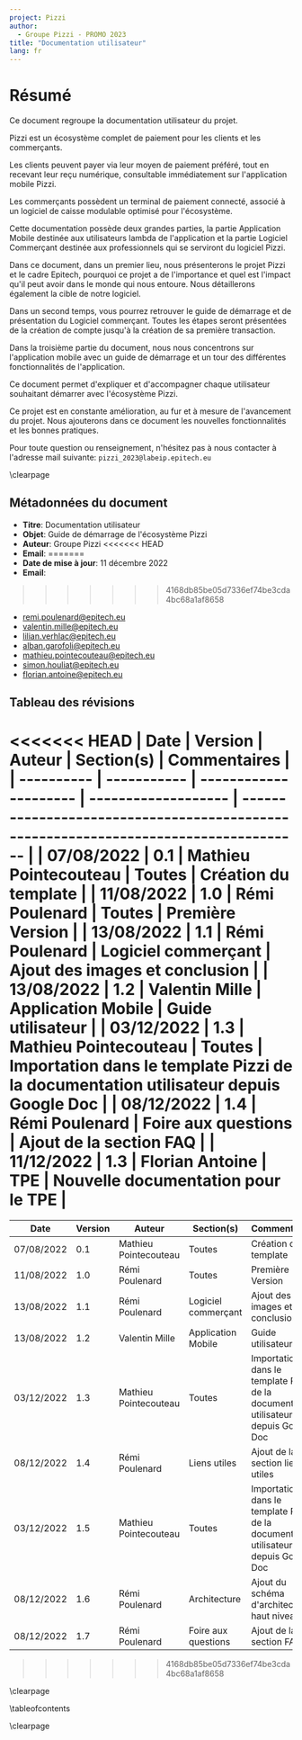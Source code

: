 ```yaml
---
project: Pizzi
author:
  - Groupe Pizzi - PROMO 2023
title: "Documentation utilisateur"
lang: fr
---
```


# Résumé

Ce document regroupe la documentation utilisateur du projet.

Pizzi est un écosystème complet de paiement pour les clients et les
commerçants.

Les clients peuvent payer via leur moyen de paiement préféré, tout en recevant
leur reçu numérique, consultable immédiatement sur l'application mobile Pizzi.

Les commerçants possèdent un terminal de paiement connecté, associé à un
logiciel de caisse modulable optimisé pour l'écosystème.

Cette documentation possède deux grandes parties, la partie Application Mobile
destinée aux utilisateurs lambda de l'application et la partie Logiciel
Commerçant destinée aux professionnels qui se serviront du logiciel Pizzi.

Dans ce document, dans un premier lieu, nous présenterons le projet Pizzi et le
cadre Epitech, pourquoi ce projet a de l'importance et quel est l'impact qu'il
peut avoir dans le monde qui nous entoure. Nous détaillerons également la cible
de notre logiciel.

Dans un second temps, vous pourrez retrouver le guide de démarrage et de
présentation du Logiciel commerçant. Toutes les étapes seront présentées de la
création de compte jusqu'à la création de sa première transaction.

Dans la troisième partie du document, nous nous concentrons sur l'application
mobile avec un guide de démarrage et un tour des différentes fonctionnalités de
l'application.

Ce document permet d'expliquer et d'accompagner chaque utilisateur souhaitant
démarrer avec l'écosystème Pizzi.

Ce projet est en constante amélioration, au fur et à mesure de l'avancement du
projet. Nous ajouterons dans ce document les nouvelles fonctionnalités et les
bonnes pratiques.

Pour toute question ou renseignement, n'hésitez pas à nous contacter à
l'adresse mail suivante: `pizzi_2023@labeip.epitech.eu`

\clearpage

## Métadonnées du document

- **Titre**: Documentation utilisateur
- **Objet**: Guide de démarrage de l'écosystème Pizzi
- **Auteur**: Groupe Pizzi
<<<<<<< HEAD
- **Email**:
=======
- **Date de mise à jour**: 11 décembre 2022
- **Email**: 
>>>>>>> 4168db85be05d7336ef74be3cda4bc68a1af8658
  - remi.poulenard@epitech.eu
  - valentin.mille@epitech.eu
  - lilian.verhlac@epitech.eu
  - alban.garofoli@epitech.eu
  - mathieu.pointecouteau@epitech.eu
  - simon.houliat@epitech.eu
  - florian.antoine@epitech.eu

## Tableau des révisions

<<<<<<< HEAD
| **Date**   | **Version** | **Auteur**            | **Section(s)**      | **Commentaires**                                                                     |
| ---------- | ----------- | --------------------- | ------------------- | ------------------------------------------------------------------------------------ |
| 07/08/2022 | 0.1         | Mathieu Pointecouteau | Toutes              | Création du template                                                                 |
| 11/08/2022 | 1.0         | Rémi Poulenard        | Toutes              | Première Version                                                                     |
| 13/08/2022 | 1.1         | Rémi Poulenard        | Logiciel commerçant | Ajout des images et conclusion                                                       |
| 13/08/2022 | 1.2         | Valentin Mille        | Application Mobile  | Guide utilisateur                                                                    |
| 03/12/2022 | 1.3         | Mathieu Pointecouteau | Toutes              | Importation dans le template Pizzi de la documentation utilisateur depuis Google Doc |
| 08/12/2022 | 1.4         | Rémi Poulenard        | Foire aux questions | Ajout de la section FAQ                                                              |
| 11/12/2022 | 1.3         | Florian Antoine       | TPE                 | Nouvelle documentation pour le TPE                                                   |
=======
| **Date**         | **Version**   | **Auteur**            | **Section(s)**      | **Commentaires**                                                                     |
| ---------------- | ------------- | --------------------  | ----------------    | ----------------------------                                                         |
| 07/08/2022       | 0.1           | Mathieu Pointecouteau | Toutes              | Création du template                                                                 |
| 11/08/2022       | 1.0           | Rémi Poulenard        | Toutes              | Première Version                                                                     |
| 13/08/2022       | 1.1           | Rémi Poulenard        | Logiciel commerçant | Ajout des images et conclusion                                                       |
| 13/08/2022       | 1.2           | Valentin Mille        | Application Mobile  | Guide utilisateur                                                                    |
| 03/12/2022       | 1.3           | Mathieu Pointecouteau | Toutes              | Importation dans le template Pizzi de la documentation utilisateur depuis Google Doc |                                                   |                                                             |
| 08/12/2022       | 1.4           | Rémi Poulenard        | Liens utiles        | Ajout de la section liens utiles                                                     |
| 03/12/2022       | 1.5           | Mathieu Pointecouteau | Toutes              | Importation dans le template Pizzi de la documentation utilisateur depuis Google Doc |
| 08/12/2022       | 1.6           | Rémi Poulenard        | Architecture        | Ajout du schéma d'architecture haut niveau                                           |
| 08/12/2022       | 1.7           | Rémi Poulenard | Foire aux questions        | Ajout de la section FAQ                                                              |
>>>>>>> 4168db85be05d7336ef74be3cda4bc68a1af8658

\clearpage

\tableofcontents

\clearpage
